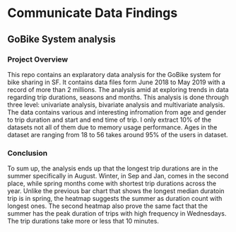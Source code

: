 # Communicate Data Findings

## GoBike System analysis

### Project Overview

This repo contains an explaratory data analysis for the GoBike system for bike sharing in SF. It contains data files form June 2018 to May 2019 with a record of more than 2 millions. The analysis amid at exploring trends in data regarding trip durations, seasons and months. This analysis is done through three level: univariate analysis, bivariate analysis and multivariate analysis. The data contains various and interesting infromation from age and gender to trip duration and start and end time of trip. I only extract 10% of the datasets not all of them due to memory usage performance. Ages in the dataset are ranging from 18 to 56 takes around 95% of the users in dataset.

### Conclusion

To sum up, the analysis ends up that the longest trip durations are in the summer specifically in August. Winter, in Sep and Jan, comes in the second place, while spring months come with shortest trip durations across the year. Unlike the previous bar chart that shows the longest median duratoin trip is in spring, the heatmap suggests the summer as duration count with longest ones. The second heatmap also prove the same fact that the summer has the peak duration of trips with high frequency in Wednesdays. The trip durations take more or less that 10 minutes.

